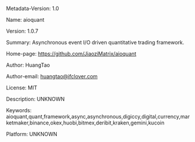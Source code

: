 Metadata-Version: 1.0

Name: aioquant

Version: 1.0.7

Summary: Asynchronous event I/O driven quantitative trading framework.

Home-page: https://github.com/JiaoziMatrix/aioquant

Author: HuangTao

Author-email: huangtao@ifclover.com

License: MIT

Description: UNKNOWN

Keywords: aioquant,quant,framework,async,asynchronous,digiccy,digital,currency,marketmaker,binance,okex,huobi,bitmex,deribit,kraken,gemini,kucoin

Platform: UNKNOWN
